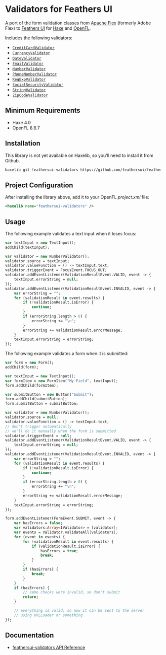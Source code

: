 # Validators for Feathers UI

A port of the form validation classes from [Apache Flex](https://flex.apache.org/) (formerly Adobe Flex) to [Feathers UI](https://feathersui.com/) for [Haxe](https://haxe.org/) and [OpenFL](https://openfl.org/).

Includes the following validators:

- [`CreditCardValidator`](https://api.feathersui.com/validators/current/feathers/validators/CreditCardValidator.html)
- [`CurrencyValidator`](https://api.feathersui.com/validators/current/feathers/validators/CurrencyValidator.html)
- [`DateValidator`](https://api.feathersui.com/validators/current/feathers/validators/DateValidator.html)
- [`EmailValidator`](https://api.feathersui.com/validators/current/feathers/validators/EmailValidator.html)
- [`NumberValidator`](https://api.feathersui.com/validators/current/feathers/validators/NumberValidator.html)
- [`PhoneNumberValidator`](https://api.feathersui.com/validators/current/feathers/validators/PhoneNumberValidator.html)
- [`RegExpValidator`](https://api.feathersui.com/validators/current/feathers/validators/RegExpValidator.html)
- [`SocialSecurityValidator`](https://api.feathersui.com/validators/current/feathers/validators/SocialSecurityValidator.html)
- [`StringValidator`](https://api.feathersui.com/validators/current/feathers/validators/StringValidator.html)
- [`ZipCodeValidator`](https://api.feathersui.com/validators/current/feathers/validators/ZipCodeValidator.html)

## Minimum Requirements

- Haxe 4.0
- OpenFL 8.9.7

## Installation

This library is not yet available on Haxelib, so you'll need to install it from Github.

```sh
haxelib git feathersui-validators https://github.com/feathersui/feathersui-validators.git
```

## Project Configuration

After installing the library above, add it to your OpenFL _project.xml_ file:

```xml
<haxelib name="feathersui-validators" />
```

## Usage

The following example validates a text input when it loses focus:

```haxe
var textInput = new TextInput();
addChild(textInput);

var validator = new NumberValidator();
validator.source = textInput;
validator.valueFunction = () -> textInput.text;
validator.triggerEvent = FocusEvent.FOCUS_OUT;
validator.addEventListener(ValidationResultEvent.VALID, event -> {
	textInput.errorString = null;
});
validator.addEventListener(ValidationResultEvent.INVALID, event -> {
	var errorString = "";
	for (validationResult in event.results) {
		if (!validationResult.isError) {
			continue;
		}
		if (errorString.length > 0) {
			errorString += "\n";
		}
		errorString += validationResult.errorMessage;
	}
	textInput.errorString = errorString;
});
```

The following example validates a form when it is submitted:

```haxe
var form = new Form();
addChild(form);

var textInput = new TextInput();
var formItem = new FormItem("My Field", textInput);
form.addChild(formItem);

var submitButton = new Button("Submit");
form.addChild(submitButton);
form.submitButton = submitButton;

var validator = new NumberValidator();
validator.source = null;
validator.valueFunction = () -> textInput.text;
// don't trigger automatically
// we'll do it manually when the form is submitted
validator.triggerEvent = null;
validator.addEventListener(ValidationResultEvent.VALID, event -> {
	textInput.errorString = null;
});
validator.addEventListener(ValidationResultEvent.INVALID, event -> {
	var errorString = "";
	for (validationResult in event.results) {
		if (!validationResult.isError) {
			continue;
		}
		if (errorString.length > 0) {
			errorString += "\n";
		}
		errorString += validationResult.errorMessage;
	}
	textInput.errorString = errorString;
});

form.addEventListener(FormEvent.SUBMIT, event -> {
	var hasErrors = false;
	var validators:Array<IValidator> = [validator];
	var events = Validator.validateAll(validators);
	for (event in events) {
		for (validationResult in event.results) {
			if (validationResult.isError) {
				hasErrors = true;
				break;
			}
		}
		if (hasErrors) {
			break;
		}
	}
	if (hasErrors) {
		// some checks were invalid, so don't submit
		return;
	}

	// everything is valid, so now it can be sent to the server
	// using URLLoader or something
});
```

## Documentation

- [feathersui-validators API Reference](https://api.feathersui.com/validators/)
